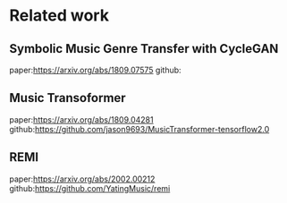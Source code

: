 # Related work

## Symbolic Music Genre Transfer with CycleGAN
paper:https://arxiv.org/abs/1809.07575
github:

## Music Transoformer
paper:https://arxiv.org/abs/1809.04281
github:https://github.com/jason9693/MusicTransformer-tensorflow2.0

## REMI
paper:https://arxiv.org/abs/2002.00212
github:https://github.com/YatingMusic/remi
